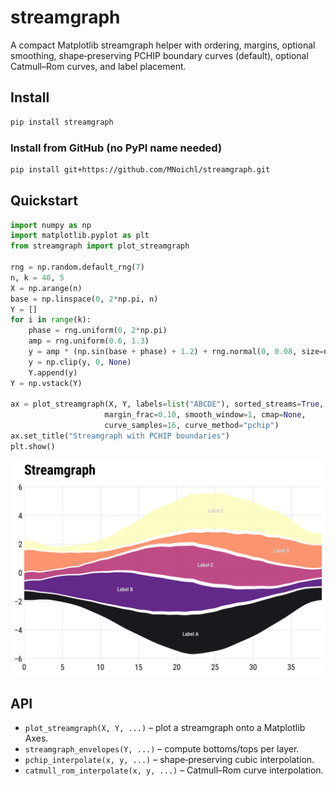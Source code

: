 # streamgraph

A compact Matplotlib streamgraph helper with ordering, margins, optional smoothing, shape‑preserving PCHIP boundary curves (default), optional Catmull–Rom curves, and label placement.

## Install

```bash
pip install streamgraph
```

### Install from GitHub (no PyPI name needed)

```bash
pip install git+https://github.com/MNoichl/streamgraph.git
```

## Quickstart

```python
import numpy as np
import matplotlib.pyplot as plt
from streamgraph import plot_streamgraph

rng = np.random.default_rng(7)
n, k = 40, 5
X = np.arange(n)
base = np.linspace(0, 2*np.pi, n)
Y = []
for i in range(k):
    phase = rng.uniform(0, 2*np.pi)
    amp = rng.uniform(0.6, 1.3)
    y = amp * (np.sin(base + phase) + 1.2) + rng.normal(0, 0.08, size=n) + 0.15
    y = np.clip(y, 0, None)
    Y.append(y)
Y = np.vstack(Y)

ax = plot_streamgraph(X, Y, labels=list("ABCDE"), sorted_streams=True,
                     margin_frac=0.10, smooth_window=1, cmap=None,
                     curve_samples=16, curve_method="pchip")
ax.set_title("Streamgraph with PCHIP boundaries")
plt.show()
```

![Example streamgraph](images/streamgraph_base.png)


## API

- `plot_streamgraph(X, Y, ...)` – plot a streamgraph onto a Matplotlib Axes.
- `streamgraph_envelopes(Y, ...)` – compute bottoms/tops per layer.
- `pchip_interpolate(x, y, ...)` – shape‑preserving cubic interpolation.
- `catmull_rom_interpolate(x, y, ...)` – Catmull–Rom curve interpolation.



